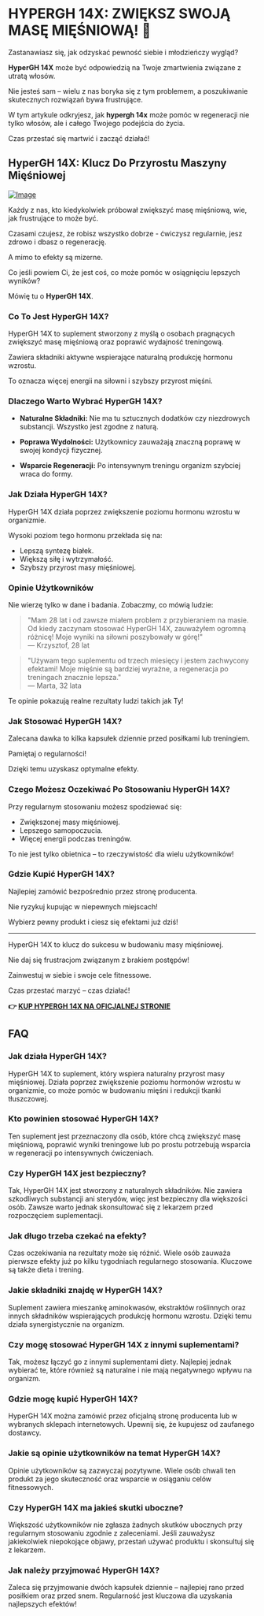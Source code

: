 # HYPERGH 14X: ZWIĘKSZ SWOJĄ MASĘ MIĘŚNIOWĄ! 💪

Zastanawiasz się, jak odzyskać pewność siebie i młodzieńczy wygląd? 

**HyperGH 14X** może być odpowiedzią na Twoje zmartwienia związane z utratą włosów. 

Nie jesteś sam – wielu z nas boryka się z tym problemem, a poszukiwanie skutecznych rozwiązań bywa frustrujące. 

W tym artykule odkryjesz, jak **hypergh 14x** może pomóc w regeneracji nie tylko włosów, ale i całego Twojego podejścia do życia. 

Czas przestać się martwić i zacząć działać!

## HyperGH 14X: Klucz Do Przyrostu Maszyny Mięśniowej

[![Image](https://www2.sellhealth.com/111/hypergh14x_1_5.png)](https://gchaffi.com/lYJCDaU0)

Każdy z nas, kto kiedykolwiek próbował zwiększyć masę mięśniową, wie, jak frustrujące to może być.

Czasami czujesz, że robisz wszystko dobrze - ćwiczysz regularnie, jesz zdrowo i dbasz o regenerację. 

A mimo to efekty są mizerne.

Co jeśli powiem Ci, że jest coś, co może pomóc w osiągnięciu lepszych wyników?

Mówię tu o **HyperGH 14X**.

### Co To Jest HyperGH 14X?

HyperGH 14X to suplement stworzony z myślą o osobach pragnących zwiększyć masę mięśniową oraz poprawić wydajność treningową. 

Zawiera składniki aktywne wspierające naturalną produkcję hormonu wzrostu. 

To oznacza więcej energii na siłowni i szybszy przyrost mięśni.

### Dlaczego Warto Wybrać HyperGH 14X?

- **Naturalne Składniki:** 
  Nie ma tu sztucznych dodatków czy niezdrowych substancji. Wszystko jest zgodne z naturą.
  
- **Poprawa Wydolności:** 
  Użytkownicy zauważają znaczną poprawę w swojej kondycji fizycznej. 

- **Wsparcie Regeneracji:** 
  Po intensywnym treningu organizm szybciej wraca do formy.

### Jak Działa HyperGH 14X?

HyperGH 14X działa poprzez zwiększenie poziomu hormonu wzrostu w organizmie. 

Wysoki poziom tego hormonu przekłada się na:

- Lepszą syntezę białek.
- Większą siłę i wytrzymałość.
- Szybszy przyrost masy mięśniowej.

### Opinie Użytkowników

Nie wierzę tylko w dane i badania. Zobaczmy, co mówią ludzie:

> "Mam 28 lat i od zawsze miałem problem z przybieraniem na masie. Od kiedy zaczynam stosować HyperGH 14X, zauważyłem ogromną różnicę! Moje wyniki na siłowni poszybowały w górę!"  
> — Krzysztof, 28 lat

> "Używam tego suplementu od trzech miesięcy i jestem zachwycony efektami! Moje mięśnie są bardziej wyraźne, a regeneracja po treningach znacznie lepsza."  
> — Marta, 32 lata

Te opinie pokazują realne rezultaty ludzi takich jak Ty!

### Jak Stosować HyperGH 14X?

Zalecana dawka to kilka kapsułek dziennie przed posiłkami lub treningiem. 

Pamiętaj o regularności!

Dzięki temu uzyskasz optymalne efekty.

### Czego Możesz Oczekiwać Po Stosowaniu HyperGH 14X?

Przy regularnym stosowaniu możesz spodziewać się:

- Zwiększonej masy mięśniowej.
- Lepszego samopoczucia.
- Więcej energii podczas treningów.

To nie jest tylko obietnica – to rzeczywistość dla wielu użytkowników!

### Gdzie Kupić HyperGH 14X?

Najlepiej zamówić bezpośrednio przez stronę producenta. 

Nie ryzykuj kupując w niepewnych miejscach!

Wybierz pewny produkt i ciesz się efektami już dziś!

---

HyperGH 14X to klucz do sukcesu w budowaniu masy mięśniowej. 

Nie daj się frustracjom związanym z brakiem postępów! 

Zainwestuj w siebie i swoje cele fitnessowe.

Czas przestać marzyć – czas działać!



**👉 [KUP HYPERGH 14X NA OFICJALNEJ STRONIE](https://gchaffi.com/lYJCDaU0)**

## FAQ

### Jak działa HyperGH 14X?
HyperGH 14X to suplement, który wspiera naturalny przyrost masy mięśniowej. Działa poprzez zwiększenie poziomu hormonów wzrostu w organizmie, co może pomóc w budowaniu mięśni i redukcji tkanki tłuszczowej.

### Kto powinien stosować HyperGH 14X?
Ten suplement jest przeznaczony dla osób, które chcą zwiększyć masę mięśniową, poprawić wyniki treningowe lub po prostu potrzebują wsparcia w regeneracji po intensywnych ćwiczeniach.

### Czy HyperGH 14X jest bezpieczny?
Tak, HyperGH 14X jest stworzony z naturalnych składników. Nie zawiera szkodliwych substancji ani sterydów, więc jest bezpieczny dla większości osób. Zawsze warto jednak skonsultować się z lekarzem przed rozpoczęciem suplementacji.

### Jak długo trzeba czekać na efekty?
Czas oczekiwania na rezultaty może się różnić. Wiele osób zauważa pierwsze efekty już po kilku tygodniach regularnego stosowania. Kluczowe są także dieta i trening.

### Jakie składniki znajdę w HyperGH 14X?
Suplement zawiera mieszankę aminokwasów, ekstraktów roślinnych oraz innych składników wspierających produkcję hormonu wzrostu. Dzięki temu działa synergistycznie na organizm.

### Czy mogę stosować HyperGH 14X z innymi suplementami?
Tak, możesz łączyć go z innymi suplementami diety. Najlepiej jednak wybierać te, które również są naturalne i nie mają negatywnego wpływu na organizm.

### Gdzie mogę kupić HyperGH 14X?
HyperGH 14X można zamówić przez oficjalną stronę producenta lub w wybranych sklepach internetowych. Upewnij się, że kupujesz od zaufanego dostawcy.

### Jakie są opinie użytkowników na temat HyperGH 14X?
Opinie użytkowników są zazwyczaj pozytywne. Wiele osób chwali ten produkt za jego skuteczność oraz wsparcie w osiąganiu celów fitnessowych.

### Czy HyperGH 14X ma jakieś skutki uboczne?
Większość użytkowników nie zgłasza żadnych skutków ubocznych przy regularnym stosowaniu zgodnie z zaleceniami. Jeśli zauważysz jakiekolwiek niepokojące objawy, przestań używać produktu i skonsultuj się z lekarzem.

### Jak należy przyjmować HyperGH 14X?
Zaleca się przyjmowanie dwóch kapsułek dziennie – najlepiej rano przed posiłkiem oraz przed snem. Regularność jest kluczowa dla uzyskania najlepszych efektów!